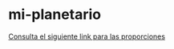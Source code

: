 # mi-planetario
[Consulta el siguiente link para las proporciones](http://saberesyciencias.com.mx/2017/10/09/tamanos-distancias-sistema-solar-respecto-planeta)
